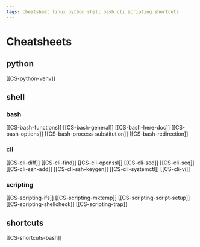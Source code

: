```yaml
---
tags: cheatsheet linux python shell bash cli scripting shortcuts
---
```


# Cheatsheets

## python
[[CS-python-venv]]

## shell

### bash
[[CS-bash-functions]]
[[CS-bash-general]]
[[CS-bash-here-doc]]
[[CS-bash-options]]
[[CS-bash-process-substitution]]
[[CS-bash-redirection]]

### cli
[[CS-cli-diff]]
[[CS-cli-find]]
[[CS-cli-openssl]]
[[CS-cli-sed]]
[[CS-cli-seq]]
[[CS-cli-ssh-add]]
[[CS-cli-ssh-keygen]]
[[CS-cli-systemctl]]
[[CS-cli-vi]]

### scripting
[[CS-scripting-ifs]]
[[CS-scripting-mktemp]]
[[CS-scripting-script-setup]]
[[CS-scripting-shellcheck]]
[[CS-scripting-trap]]

## shortcuts
[[CS-shortcuts-bash]]

